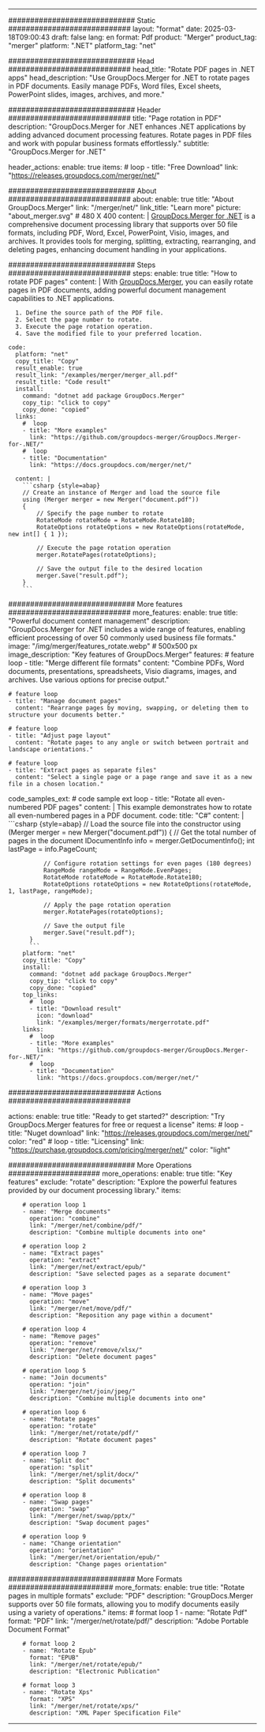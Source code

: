 
---
############################# Static ############################
layout: "format"
date:  2025-03-18T09:00:43
draft: false
lang: en
format: Pdf
product: "Merger"
product_tag: "merger"
platform: ".NET"
platform_tag: "net"

############################# Head ############################
head_title: "Rotate PDF pages in .NET apps"
head_description: "Use GroupDocs.Merger for .NET to rotate pages in PDF documents. Easily manage PDFs, Word files, Excel sheets, PowerPoint slides, images, archives, and more."

############################# Header ############################
title: "Page rotation in PDF" 
description: "GroupDocs.Merger for .NET enhances .NET applications by adding advanced document processing features. Rotate pages in PDF files and work with popular business formats effortlessly."
subtitle: "GroupDocs.Merger for .NET" 

header_actions:
  enable: true
  items:
    #  loop
    - title: "Free Download"
      link: "https://releases.groupdocs.com/merger/net/"
      
############################# About ############################
about:
    enable: true
    title: "About GroupDocs.Merger"
    link: "/merger/net/"
    link_title: "Learn more"
    picture: "about_merger.svg" # 480 X 400
    content: |
       [GroupDocs.Merger for .NET](/merger/net/) is a comprehensive document processing library that supports over 50 file formats, including PDF, Word, Excel, PowerPoint, Visio, images, and archives. It provides tools for merging, splitting, extracting, rearranging, and deleting pages, enhancing document handling in your applications.

############################# Steps ############################
steps:
    enable: true
    title: "How to rotate PDF pages"
    content: |
      With [GroupDocs.Merger](/merger/net/), you can easily rotate pages in PDF documents, adding powerful document management capabilities to .NET applications.
      
      1. Define the source path of the PDF file.
      2. Select the page number to rotate.
      3. Execute the page rotation operation.
      4. Save the modified file to your preferred location.
   
    code:
      platform: "net"
      copy_title: "Copy"
      result_enable: true
      result_link: "/examples/merger/merger_all.pdf"
      result_title: "Code result"
      install:
        command: "dotnet add package GroupDocs.Merger"
        copy_tip: "click to copy"
        copy_done: "copied"
      links:
        #  loop
        - title: "More examples"
          link: "https://github.com/groupdocs-merger/GroupDocs.Merger-for-.NET/"
        #  loop
        - title: "Documentation"
          link: "https://docs.groupdocs.com/merger/net/"
          
      content: |
        ```csharp {style=abap}
        // Create an instance of Merger and load the source file
        using (Merger merger = new Merger("document.pdf"))
        {
            // Specify the page number to rotate
            RotateMode rotateMode = RotateMode.Rotate180;
            RotateOptions rotateOptions = new RotateOptions(rotateMode, new int[] { 1 });

            // Execute the page rotation operation
            merger.RotatePages(rotateOptions);

            // Save the output file to the desired location
            merger.Save("result.pdf");
        }
        ```            

############################# More features ############################
more_features:
  enable: true
  title: "Powerful document content management"
  description: "GroupDocs.Merger for .NET includes a wide range of features, enabling efficient processing of over 50 commonly used business file formats."
  image: "/img/merger/features_rotate.webp" # 500x500 px
  image_description: "Key features of GroupDocs.Merger"
  features:
    # feature loop
    - title: "Merge different file formats"
      content: "Combine PDFs, Word documents, presentations, spreadsheets, Visio diagrams, images, and archives. Use various options for precise output."

    # feature loop
    - title: "Manage document pages"
      content: "Rearrange pages by moving, swapping, or deleting them to structure your documents better."

    # feature loop
    - title: "Adjust page layout"
      content: "Rotate pages to any angle or switch between portrait and landscape orientations."

    # feature loop
    - title: "Extract pages as separate files"
      content: "Select a single page or a page range and save it as a new file in a chosen location."
      
  code_samples_ext:
    # code sample ext loop
    - title: "Rotate all even-numbered PDF pages"
      content: |
        This example demonstrates how to rotate all even-numbered pages in a PDF document.
      code:
        title: "C#"
        content: |
          ```csharp {style=abap}
          // Load the source file into the constructor
          using (Merger merger = new Merger("document.pdf"))
          {
              // Get the total number of pages in the document
              IDocumentInfo info = merger.GetDocumentInfo();
              int lastPage = info.PageCount;

              // Configure rotation settings for even pages (180 degrees)
              RangeMode rangeMode = RangeMode.EvenPages;
              RotateMode rotateMode = RotateMode.Rotate180;
              RotateOptions rotateOptions = new RotateOptions(rotateMode, 1, lastPage, rangeMode);
          
              // Apply the page rotation operation
              merger.RotatePages(rotateOptions);

              // Save the output file
              merger.Save("result.pdf");
          }
          ```
        platform: "net"
        copy_title: "Copy"
        install:
          command: "dotnet add package GroupDocs.Merger"
          copy_tip: "click to copy"
          copy_done: "copied"
        top_links:
          #  loop
          - title: "Download result"
            icon: "download"
            link: "/examples/merger/formats/mergerrotate.pdf"
        links:
          #  loop
          - title: "More examples"
            link: "https://github.com/groupdocs-merger/GroupDocs.Merger-for-.NET/"
          #  loop
          - title: "Documentation"
            link: "https://docs.groupdocs.com/merger/net/"
            

            


############################# Actions ############################

actions:
  enable: true
  title: "Ready to get started?"
  description: "Try GroupDocs.Merger features for free or request a license"
  items:
    #  loop
    - title: "Nuget download"
      link: "https://releases.groupdocs.com/merger/net/"
      color: "red"
        #  loop
    - title: "Licensing"
      link: "https://purchase.groupdocs.com/pricing/merger/net/"
      color: "light"


############################# More Operations #####################
more_operations:
    enable: true
    title: "Key features"
    exclude: "rotate"
    description: "Explore the powerful features provided by our document processing library."
    items: 
          
        # operation loop 1
        - name: "Merge documents"
          operation: "combine"
          link: "/merger/net/combine/pdf/"
          description: "Combine multiple documents into one"

        # operation loop 2
        - name: "Extract pages"
          operation: "extract"
          link: "/merger/net/extract/epub/"
          description: "Save selected pages as a separate document"

        # operation loop 3
        - name: "Move pages"
          operation: "move"
          link: "/merger/net/move/pdf/"
          description: "Reposition any page within a document"

        # operation loop 4
        - name: "Remove pages"
          operation: "remove"
          link: "/merger/net/remove/xlsx/"
          description: "Delete document pages"

        # operation loop 5
        - name: "Join documents"
          operation: "join"
          link: "/merger/net/join/jpeg/"
          description: "Combine multiple documents into one"

        # operation loop 6
        - name: "Rotate pages"
          operation: "rotate"
          link: "/merger/net/rotate/pdf/"
          description: "Rotate document pages"

        # operation loop 7
        - name: "Split doc"
          operation: "split"
          link: "/merger/net/split/docx/"
          description: "Split documents"

        # operation loop 8
        - name: "Swap pages"
          operation: "swap"
          link: "/merger/net/swap/pptx/"
          description: "Swap document pages"

        # operation loop 9
        - name: "Change orientation"
          operation: "orientation"
          link: "/merger/net/orientation/epub/"
          description: "Change pages orientation"
          
        
          
############################# More Formats ########################
more_formats:
    enable: true
    title: "Rotate pages in multiple formats"
    exclude: "PDF"
    description: "GroupDocs.Merger supports over 50 file formats, allowing you to modify documents easily using a variety of operations."
    items: 
        # format loop 1
        - name: "Rotate Pdf"
          format: "PDF"
          link: "/merger/net/rotate/pdf/"
          description: "Adobe Portable Document Format"

        # format loop 2
        - name: "Rotate Epub"
          format: "EPUB"
          link: "/merger/net/rotate/epub/"
          description: "Electronic Publication"

        # format loop 3
        - name: "Rotate Xps"
          format: "XPS"
          link: "/merger/net/rotate/xps/"
          description: "XML Paper Specification File"


---